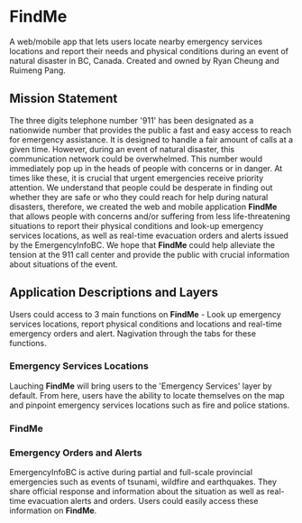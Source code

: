 # FindMe
A web/mobile app that lets users locate nearby emergency services locations and report their needs and physical conditions during an event of natural disaster in BC, Canada. 
Created and owned by Ryan Cheung and Ruimeng Pang.

## Mission Statement
The three digits telephone number '911' has been designated as a nationwide number that provides the public a fast and easy access to reach for emergency assistance. It is designed to handle a fair amount of calls at a given time. However, during an event of natural disaster, this communication network could be overwhelmed. This number would immediately pop up in the heads of people with concerns or in danger. At times like these, it is crucial that urgent emergencies receive priority attention. We understand that people could be desperate in finding out whether they are safe or who they could reach for help during natural disasters, therefore, we created the web and mobile application **FindMe** that allows people with concerns and/or suffering from less life-threatening situations to report their physical conditions and look-up emergency services locations, as well as real-time evacuation orders and alerts issued by the EmergencyInfoBC. We hope that **FindMe** could help alleviate the tension at the 911 call center and provide the public with crucial information about situations of the event.  

## Application Descriptions and Layers
Users could access to 3 main functions on **FindMe** - Look up emergency services locations, report physical conditions and locations and real-time emergency orders and alert. Nagivation through the tabs for these functions. 

### Emergency Services Locations
Lauching **FindMe** will bring users to the 'Emergency Services' layer by default. From here, users have the ability to locate themselves on the map and pinpoint emergency services locations such as fire and police stations.

### FindMe

### Emergency Orders and Alerts
EmergencyInfoBC is active during partial and full-scale provincial emergencies such as events of tsunami, wildfire and earthquakes. They share official response and information about the situation as well as real-time evacuation alerts and orders. Users could easily access these information on **FindMe**. 
